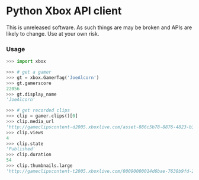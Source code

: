 # Python Xbox API client

This is unreleased software. As such things are may be broken
and APIs are likely to change. Use at your own risk.

### Usage

```python
>>> import xbox

>>> # get a gamer
>>> gt = xbox.GamerTag('JoeAlcorn')
>>> gt.gamerscore
22056
>>> gt.display_name
'JoeAlcorn'

>>> # get recorded clips
>>> clip = gamer.clips()[0]
>>> clip.media_url
'http://gameclipscontent-d2005.xboxlive.com/asset-886c5b78-8876-4823-b31b-fbc77d8caa67/GameClip-Original.MP4?sv=2012-02-12&st=2014-09-03T22%3A40%3A58Z&se=2014-09-03T23%3A45%3A58Z&sr=c&sp=r&sig=Q5qvyDvFRM2Bn2tztJ%2F%2BEf9%2FQOpkTPuFniByvE%2Bc9cc%3D&__gda__=1409787958_f22b516f9d29da56911b7cac03f15d05'
>>> clip.views
4
>>> clip.state
'Published'
>>> clip.duration
54
>>> clip.thumbnails.large
'http://gameclipscontent-t2005.xboxlive.com/00090000014d6bae-7638b9fd-2a19-4ef1-b621-505a6ac93488/Thumbnail_Large.PNG'
```
